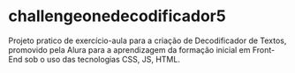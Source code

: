 # challengeonedecodificador5
Projeto pratico de exercício-aula para a criação de Decodificador de Textos, promovido pela Alura para a aprendizagem da formação inicial em Front-End sob o uso das tecnologias CSS, JS, HTML.
